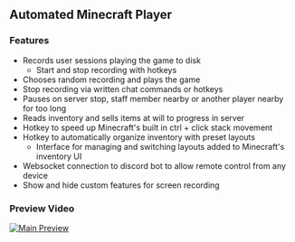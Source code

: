 ## Automated Minecraft Player

### Features
- Records user sessions playing the game to disk
  - Start and stop recording with hotkeys
- Chooses random recording and plays the game
- Stop recording via written chat commands or hotkeys
- Pauses on server stop, staff member nearby or another player nearby for too long
- Reads inventory and sells items at will to progress in server
- Hotkey to speed up Minecraft's built in ctrl + click stack movement
- Hotkey to automatically organize inventory with preset layouts
  - Interface for managing and switching layouts added to Minecraft's inventory UI
- Websocket connection to discord bot to allow remote control from any device
- Show and hide custom features for screen recording

### Preview Video
[![Main Preview](http://img.youtube.com/vi/XdQ_zjCe4Z4/0.jpg)](https://youtu.be/XdQ_zjCe4Z4)
